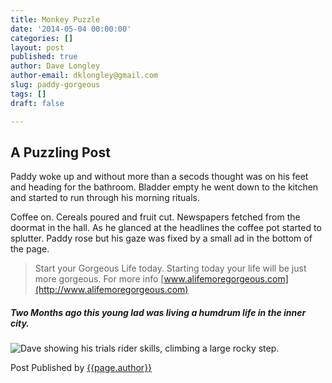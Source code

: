```yaml
---
title: Monkey Puzzle
date: '2014-05-04 00:00:00'
categories: []
layout: post
published: true
author: Dave Longley
author-email: dklongley@gmail.com
slug: paddy-gorgeous
tags: []
draft: false

---
```

## A Puzzling Post

Paddy woke up and without more than a secods thought was on his feet and heading for the bathroom. Bladder empty he went down to the kitchen and started to run through his morning rituals.

Coffee on. Cereals poured and fruit cut. Newspapers fetched from the doormat in the hall. As he glanced at the headlines the coffee pot started to splutter. Paddy rose but his gaze&nbsp;was fixed by a small ad in the bottom of the page.
> Start your Gorgeous Life today. Starting today your life will be just more gorgeous. For more info [www.alifemoregorgeous.com](http://www.alifemoregorgeous.com)

##### Two Months ago this young lad was living a humdrum life in the inner city.

![Dave showing his trials rider skills, climbing a large rocky step.](http://forestry.io/sites/5vz8mzbei02yaq/image/%2Fuploads%2Foverrock.jpg)

<p>Post Published by <a href="mailto:{{page.author-email}}">{{page.author}}</a></p>


